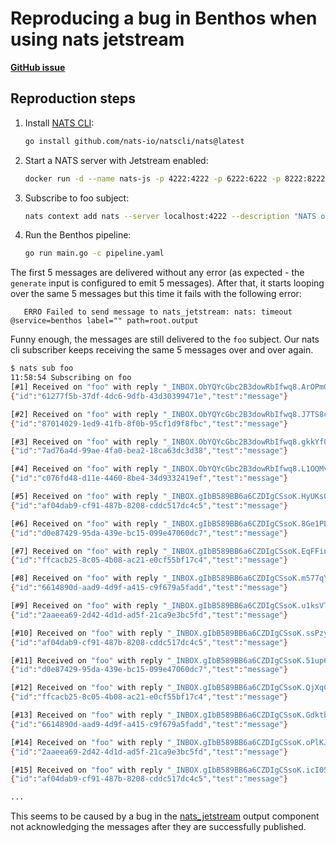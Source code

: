 # Reproducing a bug in Benthos when using nats jetstream

[**GitHub issue**](TBA)

## Reproduction steps

1. Install [NATS CLI](https://github.com/nats-io/natscli):

   ```sh
   go install github.com/nats-io/natscli/nats@latest
   ```

1. Start a NATS server with Jetstream enabled:

   ```sh
   docker run -d --name nats-js -p 4222:4222 -p 6222:6222 -p 8222:8222 nats -js
   ```

1. Subscribe to foo subject:

   ```sh
   nats context add nats --server localhost:4222 --description "NATS on Docker" --select; nats sub foo
   ```

1. Run the Benthos pipeline:

   ```sh
   go run main.go -c pipeline.yaml
   ```

The first 5 messages are delivered without any error (as expected - the `generate` input is configured to emit 5 messages). After that, it starts looping over the same 5 messages but this time it fails with the following error:

```log
   ERRO Failed to send message to nats_jetstream: nats: timeout  @service=benthos label="" path=root.output
```

Funny enough, the messages are still delivered to the `foo` subject. Our nats cli subscriber keeps receiving the same 5 messages over and over again.

```sh
$ nats sub foo
11:58:54 Subscribing on foo
[#1] Received on "foo" with reply "_INBOX.ObYQYcGbc2B3dowRbIfwq8.ArOPmGy3"
{"id":"61277f5b-37df-4dc6-9dfb-43d30399471e","test":"message"}

[#2] Received on "foo" with reply "_INBOX.ObYQYcGbc2B3dowRbIfwq8.J7TS8coB"
{"id":"87014029-1ed9-41fb-8f0b-95cf1d9f8fbc","test":"message"}

[#3] Received on "foo" with reply "_INBOX.ObYQYcGbc2B3dowRbIfwq8.gkkYf0xJ"
{"id":"7ad76a4d-99ae-4fa0-bea2-18ca63dc3d38","test":"message"}

[#4] Received on "foo" with reply "_INBOX.ObYQYcGbc2B3dowRbIfwq8.L1OQMv46"
{"id":"c076fd48-d11e-4460-8be4-34d9332419ef","test":"message"}

[#5] Received on "foo" with reply "_INBOX.gIbB589BB6a6CZDIgCSsoK.HyUKsQF6"
{"id":"af04dab9-cf91-487b-8208-cddc517dc4c5","test":"message"}

[#6] Received on "foo" with reply "_INBOX.gIbB589BB6a6CZDIgCSsoK.8Ge1PEyy"
{"id":"d0e87429-95da-439e-bc15-099e47060dc7","test":"message"}

[#7] Received on "foo" with reply "_INBOX.gIbB589BB6a6CZDIgCSsoK.EqFFinHa"
{"id":"ffcacb25-8c05-4b08-ac21-e0cf55bf17c4","test":"message"}

[#8] Received on "foo" with reply "_INBOX.gIbB589BB6a6CZDIgCSsoK.m577qYxS"
{"id":"6614890d-aad9-4d9f-a415-c9f679a5fadd","test":"message"}

[#9] Received on "foo" with reply "_INBOX.gIbB589BB6a6CZDIgCSsoK.u1ksVTPv"
{"id":"2aaeea69-2d42-4d1d-ad5f-21ca9e3bc5fd","test":"message"}

[#10] Received on "foo" with reply "_INBOX.gIbB589BB6a6CZDIgCSsoK.ssPzyWxR"
{"id":"af04dab9-cf91-487b-8208-cddc517dc4c5","test":"message"}

[#11] Received on "foo" with reply "_INBOX.gIbB589BB6a6CZDIgCSsoK.51up6lCI"
{"id":"d0e87429-95da-439e-bc15-099e47060dc7","test":"message"}

[#12] Received on "foo" with reply "_INBOX.gIbB589BB6a6CZDIgCSsoK.QjXqC7h8"
{"id":"ffcacb25-8c05-4b08-ac21-e0cf55bf17c4","test":"message"}

[#13] Received on "foo" with reply "_INBOX.gIbB589BB6a6CZDIgCSsoK.GdktbeRB"
{"id":"6614890d-aad9-4d9f-a415-c9f679a5fadd","test":"message"}

[#14] Received on "foo" with reply "_INBOX.gIbB589BB6a6CZDIgCSsoK.oPlKJyp8"
{"id":"2aaeea69-2d42-4d1d-ad5f-21ca9e3bc5fd","test":"message"}

[#15] Received on "foo" with reply "_INBOX.gIbB589BB6a6CZDIgCSsoK.icI05QMg"
{"id":"af04dab9-cf91-487b-8208-cddc517dc4c5","test":"message"}

...
```

This seems to be caused by a bug in the [nats_jetstream](https://www.benthos.dev/docs/components/outputs/nats_jetstream/) output component not acknowledging the messages after they are successfully published.
